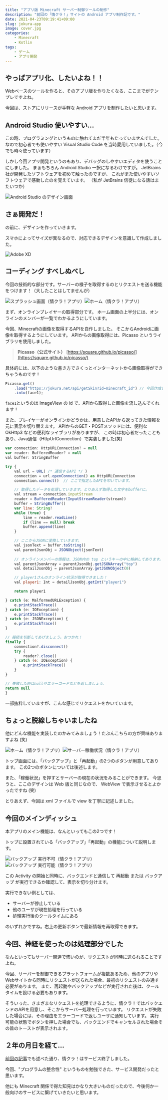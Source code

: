 ```yaml
---
title: "アプリ版 Minecraft サーバー制御ツールの制作"
description: "前回の「情クラ！」サイトの Android アプリ制作記です。"
date: 2021-04-23T09:19:41+09:00
slug: jokura-app
image: cover.jpg
categories:
    - Minecraft
    - Kotlin
tags:
    - ゲーム
    - アプリ開発
---
```


## やっぱアプリ化、したいよね！！

Webベースのツールを作ると、そのアプリ版を作りたくなる、ここまでがテンプレですよね。

今回は、ストアにリリースが手軽な Android アプリを制作したいと思います。


## Android Studio 使いやすい...

この時、プログラミングというものに触れてまだ半年もたっていませんでした。
なので初心者でも使いやすい Visual Studio Code を当時愛用していました。（今でも時々使っています）

しかし今回アプリ開発というのもあり、デバッグのしやすいエディタを使うことにしました。
まぁもちろん Android Studio 一択になるわけですが。
JetBrains 社が開発したソフトウェアを初めて触ったのですが、
これがまた使いやすいソフトウェアで感動したのを覚えています。
（私が JetBrains 信徒になる話はまたいつか）

![Android Studio のデザイン画面](image_1.png)


## さぁ開発だ！

の前に、デザインを作っていきます。

スマホによってサイズが異なるので、対応できるデザインを意識して作成しました。

![Adobe XD](image_2.png)


## コーディング すべしぬべし

今回の技術的な部分です。サーバーの様子を取得するのとリクエストを送る機能をつけます！（大したことはしてませんが）

![スプラッシュ画面（情クラ！アプリ）](image_3.jpg)![ホーム（情クラ！アプリ）](image_4.jpg)

まず、オンラインプレイヤーの取得部分です。
ホーム画面の上半分には、オンラインのメンバーが一覧でわかるようにしています。

今回、Minecraftの画像を取得するAPIを自作しました。
そこからAndroidに画像を取得するようにしています。
APIからの画像取得には、Picasso というライブラリを使用しました。

> **Picasso（公式サイト）** [https://square.github.io/picasso/](https://square.github.io/picasso/)

具体的には、以下のような書き方でさくっとインターネットから画像取得ができちゃうものです！

```javascript
Picasso.get()
    .load("https://jokura.net/api/getSkin?id=minecraft_id") // 今回作成したAPI
    .into(face1);
```

`face1`というのは ImageView の id で、APIから取得した画像を流し込んでくれます！

また、プレイヤーがオンラインかどうかは、用意したAPIから返ってきた情報を元に表示を切り替えます。
APIからのGET・POSTメソッドには、便利な OkHttp3 などの便利なライブラリがありますが、
この時は初心者だったこともあり、Java通信（HttpUrlConnection）で実装しました(笑)

```javascript
var connection: HttpURLConnection? = null
var reader: BufferedReader? = null
val buffer: StringBuffer

try {
    val url = URL( /* 通信するAPI */ )
    connection = url.openConnection() as HttpURLConnection
    connection.connect()  // ここで指定したAPIを叩いています。

    // 取得したデータを処理していきます。とりあえず取得した文字をbufferに。
    val stream = connection.inputStream
    reader = BufferedReader(InputStreamReader(stream))
    buffer = StringBuffer()
    var line: String?
    while (true) {
        line = reader.readLine()
        if (line == null) break
        buffer.append(line)
    }

    // ここからJSONに変換していきます。
    val jsonText = buffer.toString()
    val parentJsonObj = JSONObject(jsonText)
    
    // オンラインメンバーの情報は、JSON内の top というキーの中に格納してあります。
    val parentJsonArray = parentJsonObj.getJSONArray("top")
    val detailJsonObj = parentJsonArray.getJSONObject(0)

    // player1さんのオンライン状況が取得できました！
    val player1: Int = detailJsonObj.getInt("player1")

    return player1

} catch (e: MalformedURLException) {
    e.printStackTrace()
} catch (e: IOException) {
    e.printStackTrace()
} catch (e: JSONException) {
    e.printStackTrace()
}

// 接続を切断してあげましょう。おつかれ！
finally {
    connection?.disconnect()
    try {
        reader?.close()
    } catch (e: IOException) {
        e.printStackTrace()
    }
}

// 失敗した時はnullやエラーコードなどを返しましょう。
return null
}
```

一部抜粋していますが、こんな感じでリクエストをかいています。


## ちょっと脱線しちゃいましたね

他にどんな機能を実装したのかみてみましょう！たぶんこちらの方が興味ありますよね (笑)

![ホーム（情クラ！アプリ）](image_4.jpg)![サーバー稼働状況（情クラ！アプリ）](image_5.jpg)

トップ画面には、「バックアップ」と「再起動」の2つのボタンが用意してあります。
この2つのボタンについては後述します。

また、「稼働状況」を押すとサーバーの現在の状況をみることができます。
今思うと、ここのデザインは Web 版と同じなので、
WebView で表示させるとよかったですね (笑)

とりあえず、今回は xml ファイルで view を丁寧に記述しました。


## 今回のメインディッシュ

本アプリのメイン機能は、なんといってもこの2つです！

トップに設置されている「バックアップ」「再起動」の機能について説明します。

![バックアップ 実行不可（情クラ！アプリ）](image_6.jpg)![バックアップ 実行可能（情クラ！アプリ）](image_7.jpg)

この Activity の開始と同時に、バックエンドと通信して 再起動 または バックアップ が実行できるか確認して、表示を切り分けます。

実行できない例としては、

- サーバーが停止している
- 他のユーザが現在処理を行っている
- 処理実行後のクールタイムにある

のいずれかですね。右上の更新ボタンで最新情報を再取得できます。


## 今回、神経を使ったのは処理部分でした

なんといってもサーバー関連で怖いのが、リクエストが同時に送られることですよね。

今回、サーバーを制御できるプラットフォームが複数あるため、他のアプリやWebサイトから同時にリクエストが送られた場合、最初のリクエストのみ通す必要があります。
また、再起動やバックアップなどが実行された後は、クールタイムを設ける必要もあります。

そういった、さまざまなリクエストを処理できるように、情クラ！ではバックエンドのAPIを用意し、そこからサーバー処理を行っています。
リクエストが失敗した場合には、その理由をエラーコードで返しユーザに通知しています。 
実行可能の状態でボタンを押した場合でも、バックエンドでキャンセルされた場合その旨のトーストが表示されます。


## ２年の月日を経て...

[前回の記事](../jokura-web)でも述べた通り、情クラ！はサービス終了しました。

今回、"プログラムの整合性" というものを勉強できた、サービス開発だったと思います。

他にも Minecraft 関係で得た知見はかなり大きいものだったので、今後何か一般向けのサービスに繋げていきたいと思います。

